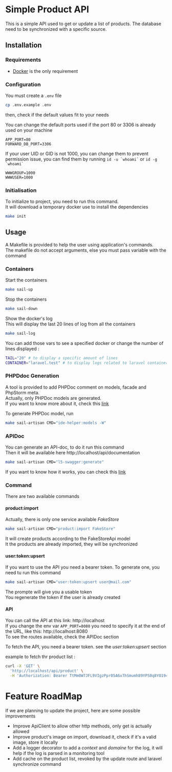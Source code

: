 # Simple Product API

This is a simple API used to get or update a list of products. 
The database need to be synchronized with a specific source.


## Installation
### Requirements

- [Docker](https://www.docker.com/) is the only requirement


### Configuration

You must create a `.env` file
```bash
cp .env.example .env
```

then, check if the default values fit to your needs

You can change the default ports used if the port 80 or 3306 is already used on your machine
```env
APP_PORT=80
FORWARD_DB_PORT=3306
```

If your user UID or GID is not 1000, you can change them to prevent permission issue,
you can find them by running `` id -u `whoami` `` or `` id -g `whoami` ``
```env
WWWGROUP=1000
WWWUSER=1000
```

### Initialisation

To initialize to project, you need to run this command.  
It will download a temporary docker use to install the dependencies
```bash
make init
```

## Usage

A Makefile is provided to help the user using application's commands.  
The makefile do not accept arguments, else you must pass variable with the command

### Containers

Start the containers
```bash
make sail-up
```

Stop the containers
```bash
make sail-down
```

Show the docker's log  
This will display the last 20 lines of log from all the containers
```bash
make sail-log
```

You can add those vars to see a specified docker or change the number of lines displayed :
```bash
TAIL="20" # to display a specific amount of lines
CONTAINER="laravel.test" # to display logs related to laravel container
```

### PHPDdoc Generation

A tool is provided to add PHPDoc comment on models, facade and PhpStorm meta.  
Actually, only PHPDoc models are generated.  
If you want to know more about it, check this [link](https://github.com/barryvdh/laravel-ide-helper)

To generate PHPDoc model, run
```bash
make sail-artisan CMD="ide-helper:models -W"
```


### APIDoc

You can generate an API-doc, to do it run this command  
Then it will be available here http://localhost/api/documentation
```bash
make sail-artisan CMD="l5-swagger:generate"
```
If you want to know how it works, you can check this [link](https://github.com/DarkaOnLine/L5-Swagger)


### Command

There are two available commands


#### product:import

Actually, there is only one service available _FakeStore_
```bash
make sail-artisan CMD="product:import FakeStore"
```
It will create products according to the FakeStoreApi model  
It the products are already imported, they will be synchronized  


#### user:token:upsert

If you want to use the API you need a bearer token. To generate one, you need tu run this command

```bash
make sail-artisan CMD="user:token:upsert user@mail.com"
```
The prompte will give you a usable token  
You regenerate the token if the user is already created


#### API

You can call the API at this link: http://localhost  
If you change the env var `APP_PORT=8080` you need to specify it at the end of the URL, like this: http://localhost:8080  
To see the routes available, check the APIDoc section

To fetch the API, you need a bearer token. see the _user:token:upsert_ section

example to fetch thr product list : 

```bash
curl -X 'GET' \
  'http://localhost/api/product' \
  -H 'Authorization: Bearer TtMm0W7JFL9VIgzPpr05A6v7hSmumh89YPS0q8YO1944cb2d'
```

# Feature RoadMap

If we are planning to update the project, here are some possible improvements

- Improve ApiClient to allow other http methods, only get is actually allowed
- Improve product's image on import, download it, check if it's a valid image, store it locally
- Add a logger decorator to add a _context_ and _domaine_ for the log, it will help if the log is parsed in a monitoring tool
- Add cache on the product list, revoked by the update route and laravel synchronize command
